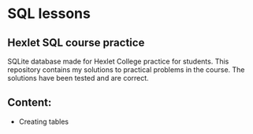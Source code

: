 # SQL lessons
## Hexlet SQL course practice
SQLite database made for Hexlet College practice for students.
This repository contains my solutions to practical problems in the course. The solutions have been tested and are correct.

## Content:
- Creating tables
